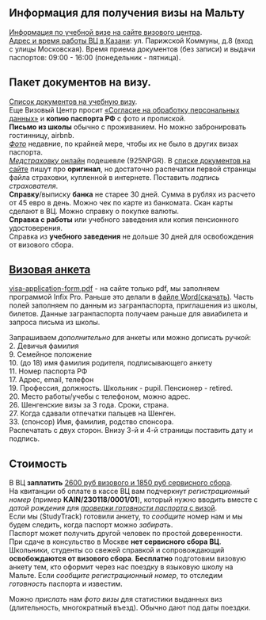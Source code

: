 ## Информация для получения визы на Мальту
[Информация по учебной визе на сайте визового центра](https://www.vfsglobal.com/malta/Russia/Russian/Study-short-term.html).  
[Адрес и время работы ВЦ в Казани](https://www.vfsglobal.com/malta/Russia/Russian/contact-us.html#6): ул. Парижской Коммуны, д.8 (вход с улицы Московская). Время приема документов (без записи) и выдачи паспортов: 09:00 - 16:00 (понедельник - пятница).
## Пакет документов на визу.
[Список документов на учебную визу](http://www.vfsglobal.com/Malta/Russia/Russian/pdf/study.pdf).  
Еще Визовый Центр просит [«Согласие на обработку персональных данных»](http://www.vfsglobal.com/Malta/Russia/Russian/pdf/Personal-data-processing.pdf) и **копию паспорта РФ** с фото и пропиской.  
**Письмо из школы** обычно с проживанием. Но можно забронировать гостинницу, airbnb.  
[*Фото*](http://www.vfsglobal.com/Malta/Russia/Russian/Study-short-term.html#tourist_photoSpecs) недавние, по крайней мере, чтобы их не было в других визах паспорта.  
[*Медстраховку* онлайн](https://polis812.ru/vzr) подешевле (925NPGR). В [списке документов на сайте](http://www.vfsglobal.com/Malta/Russia/Russian/Study-short-term.html#tourist_documents) пишут про **оригинал**, но достаточно распечатки первой страницы файла страховки, купленной в интернете. Поставить *подпись страхователя*.  
**Справку**/выписку **банка** не старее 30 дней. Сумма в рублях из расчето от 45 евро в день. Можно чек по карте из банкомата. Скан карты сделают в ВЦ. Можно справку о покупке валюты.  
**Справка с работы** или учебного заведения или копия пенсионного удостоверения.  
Справка из **учебного заведения** не дольше 30 дней для освобождения от визового сбора.  
## [Визовая анкета](https://www.vfsglobal.com/malta/Russia/Russian/Study-short-term.html#tourist_download)
[visa-application-form.pdf](https://www.vfsglobal.com/malta/Russia/Russian/pdf/VAF-Malta.pdf) - на сайте только pdf, мы заполняем программой Infix Pro. Раньше это делали в [файле Word(скачать)](/assets/doc/MaltaApplicationForm.doc). 
Часть полей заполняем по данным из загранпаспорта, приглашения из школы, билетов. Данные загранпаспорта получаем раньше для авиабилета и запроса письма из школы.

Запрашиваем *дополнительно* для анкеты или можно дописать ручкой:  
2\. Девичья фамилия  
9\. Семейное положение  
10\. (до 18) имя фамилия родителя, подписывающего анкету  
11\. Номер паспорта РФ  
17\. Адрес, email, телефон  
19\. Профессия, должность. Школьник - pupil. Пенсионер - retired.  
20\. Место работы/учебы с телефоном, можно адрес.  
26\. Шенгенские визы за 3 года. Сроки, страна.  
27\. Когда сдавали отпечатки пальцев на Шенген.  
33\. (спонсор) Имя, фамилия, родство спонсора.  
Распечатать с двух сторон. Внизу 3-й и 4-й страницы поставить дату и подпись.

## Стоимость
В ВЦ **заплатить** [2600 руб визового и 1850 руб сервисного сбора](http://www.vfsglobal.com/Malta/Russia/Russian/Study-short-term.html#tourist_visaFees).  
На квитанции об оплате в кассе ВЦ вам подчеркнут *регистрационный номер* (пример **KAIN/230118/0001/01**), который нужно вводить вместе с *датой рождения* для [*проверки готовности паспорта* с визой](https://www.vfsvisaservicesrussia.com/Global-Passporttracking/Track/Index?q=shSA0YnE4pLF9Xzwon/x/EpJs2NIweLgQQ8d+rbZm2HanwHLl5q7EFC1SEvThrz+7tqYpENLJ+02HqEi24yulw==).  
Если мы (StudyTrack) готовили анкету, то *сообщите* номер нам и мы будем следить, когда паспорт можно *забирать*.  
Паспорт может получить другой человек по простой доверенности.  
При сдаче в консульство в Москве **нет сервисного сбора ВЦ**.  
Школьники, студенты со свежей справкой и сопровождающий **освобождаются от визового сбора**.
**Бесплатно** подготовим визовую анкету тем, кто оформит через нас поездку в языковую школу на Мальте. Если *сообщите регистрационный номер*, то отследим *готовность* паспорта и известим.

Можно *прислать* нам *фото визы* для статистики выданных виз (длительность, многократный въезд). Обычно дают под даты поездки.
